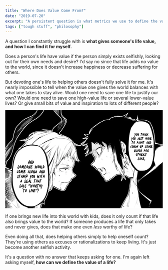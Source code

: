 ```yaml
---
title: "Where Does Value Come From?"
date: "2019-07-20"
excerpt: "A persistent question is what metrics we use to define the value of a human life."
tags: ["tough stuff", "philosophy"]
---
```


A question I constantly struggle with is **what gives someone's life value, and how I can find it for myself.**

Does a person's life have value if the person simply exists selfishly, looking out for their own needs and desire? I'd say no since that life adds no value to the world, since it doesn't increase happiness or decrease suffering for others.

But devoting one's life to helping others doesn't fully solve it for me. It's nearly impossible to tell when the value one gives the world balances with what one takes to stay alive. Would one need to save one life to justify our own? Would one need to save one high-value life or several lower-value lives? Or give small bits of value and inspiration to lots of different people?

<img class="post-content--partial-bleed" class="block mx-auto width-75" src="/assets/images/notes/worth-life-manga.png" alt="Two panels from the 'Bungou Stray Dogs' manga with one character asking if saving others will truly make them worthy to live.">

If one brings new life into this world with kids, does it only count if that life also brings value to the world? If someone produces a life that only takes and never gives, does that make one even _less_ worthy of life?

Even doing all that, does helping others simply to help oneself count? They're using others as excuses or rationalizations to keep living. It's just become another selfish activity.

It's a question with no answer that keeps asking for one. I'm again left asking myself, **how can we define the value of a life?**
